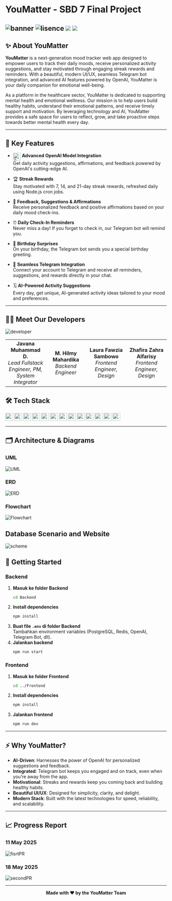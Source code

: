 # YouMatter - SBD 7 Final Project 
![banner](https://imgur.com/4pP1iWc.png)
![lisence](https://img.shields.io/badge/License-MIT-blue) ![](https://img.shields.io/badge/%20Version-v1.0.0-blue) ![](https://img.shields.io/badge/build-passed-green)
---

## ✨ About YouMatter

**YouMatter** is a next-generation mood tracker web app designed to empower users to track their daily moods, receive personalized activity suggestions, and stay motivated through engaging streak rewards and reminders. With a beautiful, modern UI/UX, seamless Telegram bot integration, and advanced AI features powered by OpenAI, YouMatter is your daily companion for emotional well-being.

As a platform in the healthcare sector, YouMatter is dedicated to supporting mental health and emotional wellness. Our mission is to help users build healthy habits, understand their emotional patterns, and receive timely support and motivation. By leveraging technology and AI, YouMatter provides a safe space for users to reflect, grow, and take proactive steps towards better mental health every day.

---

## 🌟 Key Features

- <img src="https://cdn.jsdelivr.net/gh/simple-icons/simple-icons/icons/openai.svg" alt="OpenAI" width="24" align="top" /> **Advanced OpenAI Model Integration**  
  Get daily activity suggestions, affirmations, and feedback powered by OpenAI's cutting-edge AI.

- 🏆 **Streak Rewards**  
  Stay motivated with 7, 14, and 21-day streak rewards, refreshed daily using Node.js cron jobs.

- 💬 **Feedback, Suggestions & Affirmations**  
  Receive personalized feedback and positive affirmations based on your daily mood check-ins.

- ⏰ **Daily Check-In Reminders**  
  Never miss a day! If you forget to check in, our Telegram bot will remind you.

- 🎂 **Birthday Surprises**  
  On your birthday, the Telegram bot sends you a special birthday greeting.

- 🤖 **Seamless Telegram Integration**  
  Connect your account to Telegram and receive all reminders, suggestions, and rewards directly in your chat.

- 🗓️ **AI-Powered Activity Suggestions**  
  Every day, get unique, AI-generated activity ideas tailored to your mood and preferences.

---

## 👨‍💻 Meet Our Developers

![developer](https://imgur.com/UMiFWrQ.png)

<table align="center" width="100%" style="table-layout:fixed;">
  <tr>
    <td align="center" width="25%"><b>Javana Muhammad D.</b><br><i>Lead Fullstack Engineer, PM, System Integrator</i></td>
    <td align="center" width="25%"><b>M. Hilmy Mahardika</b><br><i>Backend Engineer</i></td>
    <td align="center" width="25%"><b>Laura Fawzia Sambowo</b><br><i>Frontend Engineer, Design</i></td>
    <td align="center" width="25%"><b>Zhafira Zahra Alfarisy</b><br><i>Frontend Engineer, Design</i></td>
  </tr>
</table>


## 🛠️ Tech Stack

<img src="https://img.shields.io/badge/PostgreSQL-316192?style=flat-square&logo=postgresql&logoColor=white" height="24"/> <img src="https://img.shields.io/badge/Redis-DC382D?style=flat-square&logo=redis&logoColor=white" height="24"/> <img src="https://img.shields.io/badge/JavaScript-F7DF1E?style=flat-square&logo=javascript&logoColor=black" height="24"/> <img src="https://img.shields.io/badge/Node.js-339933?style=flat-square&logo=node.js&logoColor=white" height="24"/> <img src="https://img.shields.io/badge/Express.js-000000?style=flat-square&logo=express&logoColor=white" height="24"/> <img src="https://img.shields.io/badge/React-20232A?style=flat-square&logo=react&logoColor=61DAFB" height="24"/> <img src="https://img.shields.io/badge/TailwindCSS-38B2AC?style=flat-square&logo=tailwind-css&logoColor=white" height="24"/> <img src="https://img.shields.io/badge/CSS3-1572B6?style=flat-square&logo=css3&logoColor=white" height="24"/> <img src="https://img.shields.io/badge/HTML5-E34F26?style=flat-square&logo=html5&logoColor=white" height="24"/> <img src="https://img.shields.io/badge/Docker-2496ED?style=flat-square&logo=docker&logoColor=white" height="24"/> <img src="https://img.shields.io/badge/Alibaba-FF6A00?style=flat-square&logo=alibabacloud&logoColor=white" height="24"/> <img src="https://img.shields.io/badge/OpenAI-412991?style=flat-square&logo=openai&logoColor=white" height="24"/> <img src="https://img.shields.io/badge/Telegram-2CA5E0?style=flat-square&logo=telegram&logoColor=white" height="24"/>

---

## 🗂️ Architecture & Diagrams

### UML
![UML](https://imgur.com/ml9mbhL.png)

### ERD
![ERD](https://imgur.com/sXcV2qQ.png)

### Flowchart
![Flowchart](https://imgur.com/h0ljtr1.png)

## Database Scenario and Website 
![scheme](https://imgur.com/IPvxUiS.png)

## 🚀 Getting Started

### Backend

1. **Masuk ke folder Backend**
   ```sh
   cd Backend
   ```
2. **Install dependencies**
   ```sh
   npm install
   ```
3. **Buat file `.env` di folder Backend**  
   Tambahkan environment variables (PostgreSQL, Redis, OpenAI, Telegram Bot, dll).
4. **Jalankan backend**
   ```sh
   npm run start
   ```

### Frontend

1. **Masuk ke folder Frontend**
   ```sh
   cd ../Frontend
   ```
2. **Install dependencies**
   ```sh
   npm install
   ```
3. **Jalankan frontend**
   ```sh
   npm run dev
   ```

---

## ⚡ Why YouMatter?

- **AI-Driven**: Harnesses the power of OpenAI for personalized suggestions and feedback.
- **Integrated**: Telegram bot keeps you engaged and on track, even when you’re away from the app.
- **Motivational**: Streaks and rewards keep you coming back and building healthy habits.
- **Beautiful UI/UX**: Designed for simplicity, clarity, and delight.
- **Modern Stack**: Built with the latest technologies for speed, reliability, and scalability.

---

## 📈 Progress Report

### 11 May 2025
![fisrtPR](https://imgur.com/hNtrIpZ.jpg)

### 18 May 2025
![secondPR](https://imgur.com/bz0CWAh.jpg)

---


<p align="center">
  <b>Made with ❤️ by the YouMatter Team</b>
</p>